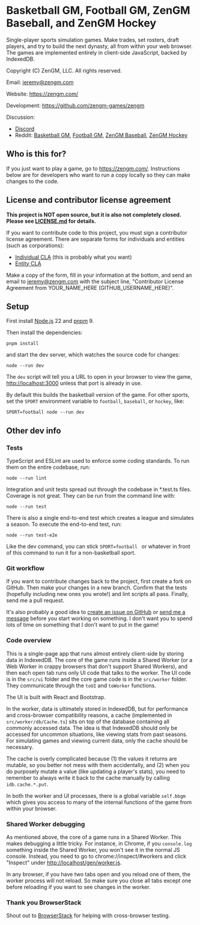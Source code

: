 # Basketball GM, Football GM, ZenGM Baseball, and ZenGM Hockey

Single-player sports simulation games. Make trades, set rosters, draft players,
and try to build the next dynasty, all from within your web browser. The games
are implemented entirely in client-side JavaScript, backed by IndexedDB.

Copyright (C) ZenGM, LLC. All rights reserved.

Email: <jeremy@zengm.com>

Website: <https://zengm.com/>

Development: <https://github.com/zengm-games/zengm>

Discussion:

* [Discord](https://zengm.com/discord/)
* Reddit: [Basketball GM](https://www.reddit.com/r/BasketballGM/),
[Football GM](https://www.reddit.com/r/Football_GM/),
[ZenGM Baseball](https://www.reddit.com/r/ZenGMBaseball/),
[ZenGM Hockey](https://www.reddit.com/r/ZenGMHockey/)

## Who is this for?

If you just want to play a game, go to <https://zengm.com/>. Instructions below
are for developers who want to run a copy locally so they can make changes to
the code.

## License and contributor license agreement

**This project is NOT open source, but it is also not completely closed. Please
see [LICENSE.md](LICENSE.md) for details.**

If you want to contribute code to this project, you must sign a contributor
license agreement. There are separate forms for individuals and entities (such
as corporations):

* [Individual CLA](CLA-individual.md) (this is probably what you want)
* [Entity CLA](CLA-entity.md)

Make a copy of the form, fill in your information at the bottom, and send an
email to jeremy@zengm.com with the subject line, "Contributor License Agreement
from YOUR_NAME_HERE (GITHUB_USERNAME_HERE)".

## Setup 

First install [Node.js](https://nodejs.org/) 22 and [pnpm](https://pnpm.io/) 9.

Then install the dependencies:

    pnpm install

and start the dev server, which watches the source code for changes:

    node --run dev

The `dev` script will tell you a URL to open in your browser to view the game,
<http://localhost:3000> unless that port is already in use.

By default this builds the basketball version of the game. For other sports, set
the `SPORT` environment variable to `football`, `baseball`, or `hockey`, like:

    SPORT=football node --run dev

## Other dev info

### Tests

TypeScript and ESLint are used to enforce some coding standards. To run them on
the entire codebase, run:

    node --run lint

Integration and unit tests spread out through the codebase in *.test.ts files.
Coverage is not great. They can be run from the command line with:

    node --run test

There is also a single end-to-end test which creates a league and simulates a
season. To execute the end-to-end test, run:

    node --run test-e2e

Like the dev command, you can stick `SPORT=football ` or whatever in front of
this command to run it for a non-basketball sport.

### Git workflow

If you want to contribute changes back to the project, first create a fork on
GitHub. Then make your changes in a new branch. Confirm that the tests
(hopefully including new ones you wrote!) and lint scripts all pass. Finally,
send me a pull request.

It's also probably a good idea to [create an issue on
GitHub](https://github.com/zengm-games/zengm/issues) or [send me a
message](https://zengm.com/contact/) before you start working on something. I
don't want you to spend lots of time on something that I don't want to put in
the game!

### Code overview

This is a single-page app that runs almost entirely client-side by storing data
in IndexedDB. The core of the game runs inside a Shared Worker (or a Web Worker
in crappy browsers that don't support Shared Workers), and then each open tab
runs only UI code that talks to the worker. The UI code is in the `src/ui`
folder and the core game code is in the `src/worker` folder. They communicate
through the `toUI` and `toWorker` functions.

The UI is built with React and Bootstrap.

In the worker, data is ultimately stored in IndexedDB, but for performance and
cross-browser compatibility reasons, a cache (implemented in
`src/worker/db/Cache.ts`) sits on top of the database containing all commonly
accessed data. The idea is that IndexedDB should only be accessed for uncommon
situations, like viewing stats from past seasons. For simulating games and
viewing current data, only the cache should be necessary.

The cache is overly complicated because (1) the values it returns are mutable,
so you better not mess with them accidentally, and (2) when you do purposely
mutate a value (like updating a player's stats), you need to remember to always
write it back to the cache manually by calling `idb.cache.*.put`.

In both the worker and UI processes, there is a global variable `self.bbgm`
which gives you access to many of the internal functions of the game from
within your browser.

### Shared Worker debugging

As mentioned above, the core of a game runs in a Shared Worker. This makes
debugging a little tricky. For instance, in Chrome, if you `console.log`
something inside the Shared Worker, you won't see it in the normal JS console.
Instead, you need to go to chrome://inspect/#workers and click "Inspect" under
<http://localhost/gen/worker.js>.

In any browser, if you have two tabs open and you reload one of them, the worker
process will not reload. So make sure you close all tabs except one before
reloading if you want to see changes in the worker.

### Thank you BrowserStack

Shout out to [BrowserStack](https://www.browserstack.com/) for helping with
cross-browser testing.
